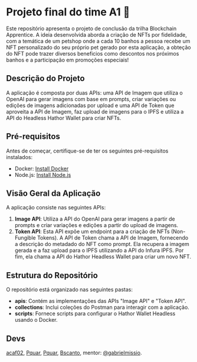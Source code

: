 # Projeto final do time A1 🐶
Este repositório apresenta o projeto de conclusão da trilha Blockchain Apprentice. A ideia desenvolvida aborda a criação de NFTs por fidelidade, com a temática de um petshop onde a cada 10 banhos a pessoa recebe um NFT personalizado do seu próprio pet gerado por esta aplicação, a obteção do NFT pode trazer diversos beneficios como descontos nos próximos banhos e a participação em promoções especiais!

## Descrição do Projeto
A aplicação é composta por duas APIs: uma API de Imagem que utiliza o OpenAI para gerar imagens com base em prompts, criar variações ou edições de imagens adicionadas por upload e uma API de Token que aproveita a API de Imagem, faz upload de imagens para o IPFS e utiliza a API do Headless Hathor Wallet para criar NFTs.

## Pré-requisitos
Antes de começar, certifique-se de ter os seguintes pré-requisitos instalados:

- Docker: [Install Docker](https://docs.docker.com/get-docker/)
- Node.js: [Install Node.js](https://nodejs.org/)

## Visão Geral da Aplicação

A aplicação consiste nas seguintes APIs:

1. **Image API**: Utiliza a API do OpenAI para gerar imagens a partir de prompts e criar variações e edições a partir do upload de imagens.
2. **Token API**: Esta API expõe um endpoint para a criação de NFTs (Non-Fungible Tokens). A API de Token chama a API de Imagem, fornecendo a descrição do metadado do NFT como prompt. Ela recupera a imagem gerada e a faz upload para o IPFS utilizando a API do Infura IPFS. Por fim, ela chama a API do Hathor Headless Wallet para criar um novo NFT.

## Estrutura do Repositório

O repositório está organizado nas seguintes pastas:

- **apis**: Contém as implementações das APIs "Image API" e "Token API".
- **collections**: Inclui coleções do Postman para interagir com a aplicação.
- **scripts**: Fornece scripts para configurar o Hathor Wallet Headless usando o Docker.

## Devs

[acaf02](https://github.com/acaf02), [Pquar](https://github.com/username3), [Pquar](https://github.com/Pquar), [Bscanto](https://github.com/Bscanto), mentor: [@gabrielmissio](https://github.com/gabrielmissio).
